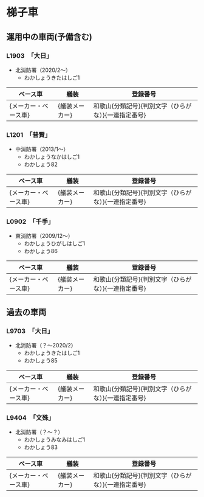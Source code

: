 # 梯子車

## 運用中の車両(予備含む)
### L1903　「大日」
- 北消防署（2020/2〜）
    - わかしょうきたはしご1

| ベース車 | 艤装 | 登録番号 |
| - | - | - |
| {メーカー・ベース車} | {艤装メーカー} | 和歌山{分類記号}{判別文字（ひらがな）}{一連指定番号} |

### L1201　「普賢」
- 中消防署（2013/1〜）
    - わかしょうなかはしご1
    - わかしょう82

| ベース車 | 艤装 | 登録番号 |
| - | - | - |
| {メーカー・ベース車} | {艤装メーカー} | 和歌山{分類記号}{判別文字（ひらがな）}{一連指定番号} |

### L0902　「千手」
- 東消防署（2009/12〜）
    - わかしょうひがしはしご1
    - わかしょう86

| ベース車 | 艤装 | 登録番号 |
| - | - | - |
| {メーカー・ベース車} | {艤装メーカー} | 和歌山{分類記号}{判別文字（ひらがな）}{一連指定番号} |

## 過去の車両
### L9703　「大日」
- 北消防署（？〜2020/2）
    - わかしょうきたはしご1
    - わかしょう85

| ベース車 | 艤装 | 登録番号 |
| - | - | - |
| {メーカー・ベース車} | {艤装メーカー} | 和歌山{分類記号}{判別文字（ひらがな）}{一連指定番号} |

### L9404　「文殊」
- 北消防署（？〜？）
    - わかしょうみなみはしご1
    - わかしょう83

| ベース車 | 艤装 | 登録番号 |
| - | - | - |
| {メーカー・ベース車} | {艤装メーカー} | 和歌山{分類記号}{判別文字（ひらがな）}{一連指定番号} |